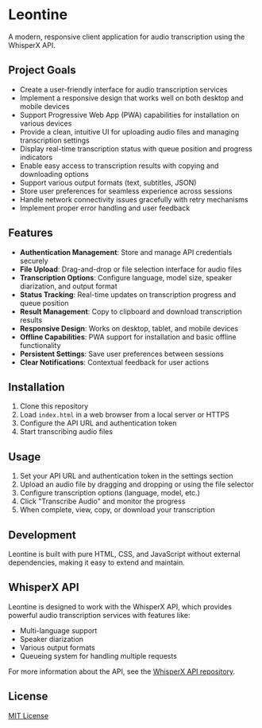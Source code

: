 # Leontine

A modern, responsive client application for audio transcription using the WhisperX API.

## Project Goals

- Create a user-friendly interface for audio transcription services
- Implement a responsive design that works well on both desktop and mobile devices
- Support Progressive Web App (PWA) capabilities for installation on various devices
- Provide a clean, intuitive UI for uploading audio files and managing transcription settings
- Display real-time transcription status with queue position and progress indicators
- Enable easy access to transcription results with copying and downloading options
- Support various output formats (text, subtitles, JSON)
- Store user preferences for seamless experience across sessions
- Handle network connectivity issues gracefully with retry mechanisms
- Implement proper error handling and user feedback

## Features

- **Authentication Management**: Store and manage API credentials securely
- **File Upload**: Drag-and-drop or file selection interface for audio files
- **Transcription Options**: Configure language, model size, speaker diarization, and output format
- **Status Tracking**: Real-time updates on transcription progress and queue position
- **Result Management**: Copy to clipboard and download transcription results
- **Responsive Design**: Works on desktop, tablet, and mobile devices
- **Offline Capabilities**: PWA support for installation and basic offline functionality
- **Persistent Settings**: Save user preferences between sessions
- **Clear Notifications**: Contextual feedback for user actions

## Installation

1. Clone this repository
2. Load `index.html` in a web browser from a local server or HTTPS
3. Configure the API URL and authentication token
4. Start transcribing audio files

## Usage

1. Set your API URL and authentication token in the settings section
2. Upload an audio file by dragging and dropping or using the file selector
3. Configure transcription options (language, model, etc.)
4. Click "Transcribe Audio" and monitor the progress
5. When complete, view, copy, or download your transcription

## Development

Leontine is built with pure HTML, CSS, and JavaScript without external dependencies, making it easy to extend and maintain.

## WhisperX API

Leontine is designed to work with the WhisperX API, which provides powerful audio transcription services with features like:

- Multi-language support
- Speaker diarization
- Various output formats
- Queueing system for handling multiple requests

For more information about the API, see the [WhisperX API repository](https://github.com/jbousquie/whisper_api).

## License

[MIT License](LICENSE)
